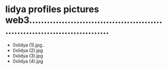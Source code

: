 # lidya profiles pictures web3................................................................................
- 0xlidya (1).jpg..
- 0xlidya (2).jpg
- 0xlidya (3).jpg
- 0xlidya (4).jpg
